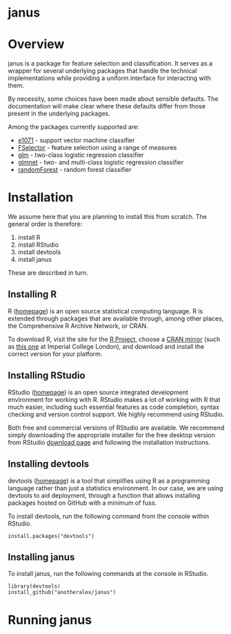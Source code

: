 <!-- README.md is generated from README.Rmd. Please edit that file -->
janus
=====

Overview
========

janus is a package for feature selection and classification. It serves as a wrapper for several underlying packages that handle the technical implementations while providing a uniform interface for interacting with them.

By necessity, some choices have been made about sensible defaults. The documentation will make clear where these defaults differ from those present in the underlying packages.

Among the packages currently supported are:

-   [e1071](https://cran.r-project.org/web/packages/e1071/index.html) - support vector machine classifier
-   [FSelector](https://cran.r-project.org/web/packages/FSelector/index.html) - feature selection using a range of measures
-   [glm]() - two-class logistic regression classifier
-   [glmnet](https://cran.r-project.org/web/packages/glmnet/index.html) - two- and multi-class logistic regression classifier
-   [randomForest](https://cran.r-project.org/web/packages/randomForest/index.html) - random forest classifier

Installation
============

We assume here that you are planning to install this from scratch. The general order is therefore:

1.  install R
2.  install RStudio
3.  install devtools
4.  install janus

These are described in turn.

Installing R
------------

R ([homepage](http://www.r-project.org/)) is an open source statistical computing language. R is extended through packages that are available through, among other places, the Comprehensive R Archive Network, or CRAN.

To download R, visit the site for the [R Project](https://www.r-project.org/), choose a [CRAN mirror](https://cran.r-project.org/mirrors.html) (such as [this one](http://cran.ma.imperial.ac.uk/) at Imperial College London), and download and install the correct version for your platform.

Installing RStudio
------------------

RStudio ([homepage](https://www.rstudio.com)) is an open source integrated development environment for working with R. RStudio makes a lot of working with R that much easier, including such essential features as code completion, syntax checking and version control support. We highly recommend using RStudio.

Both free and commercial versions of RStudio are available. We recommend simply downloading the appropriate installer for the free desktop version from RStudio [download page](https://www.rstudio.com/products/rstudio/download/) and following the installation instructions.

Installing devtools
-------------------

devtools ([homepage](https://github.com/hadley/devtools/)) is a tool that simplifies using R as a programming language rather than just a statistics environment. In our case, we are using devtools to aid deployment, through a function that allows installing packages hosted on GitHub with a minimum of fuss.

To install devtools, run the following command from the console within RStudio.

    install.packages("devtools")

Installing janus
----------------

To install janus, run the following commands at the console in RStudio.

    library(devtools)
    install_github("anotheralex/janus")

Running janus
=============
